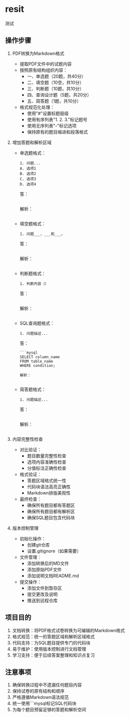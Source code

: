 # resit
测试

## 操作步骤

1. PDF转换为Markdown格式
   - 提取PDF文件中的试题内容
   - 按照原有结构组织内容：
     * 一、单选题（20题，共40分）
     * 二、填空题（10空，共10分）
     * 三、判断题（10题，共10分）
     * 四、查询设计题（5题，共20分）
     * 五、简答题（1题，共10分）
   - 格式规范化处理：
     * 使用"#"设置标题层级
     * 使用有序列表"1. 2. 3."标记题号
     * 使用无序列表"-"标记选项
     * 保持原有的题目缩进和段落格式

2. 增加答题和解析区域
   - 单选题格式：
     ```
     1. 问题...
     A. 选项1
     B. 选项2
     C. 选项3
     D. 选项4
     ```
     答：
     ```

     ```
     解析：
     ```

     ```
   
   - 填空题格式：
     ```
     1. 问题___、___和___。
     ```
     答：
     ```

     ```
     解析：
     ```

     ```

   - 判断题格式：
     ```
     1. 判断内容（）
     ```
     答：
     ```

     ```
     解析：
     ```

     ```

   - SQL查询题格式：
     ```
     1. 问题描述...
     ```
     答：
     ```
     ```mysql
     SELECT column_name
     FROM table_name
     WHERE condition;
     ```
     ```
     解析：
     ```

     ```

   - 简答题格式：
     ```
     1. 问题描述...
     ```
     答：
     ```

     ```
     解析：
     ```

     ```

3. 内容完整性检查
   - 对比验证：
     * 题目数量完整性检查
     * 选项内容准确性检查
     * 分值标注正确性检查
   - 格式验证：
     * 答题区域格式统一性
     * 代码块语法高亮正确性
     * Markdown排版美观性
   - 最终检查：
     * 确保所有题目都有答题区
     * 确保所有题目都有解析区
     * 确保SQL题目包含代码块

4. 版本控制管理
   - 初始化操作：
     * 创建git仓库
     * 设置.gitignore（如果需要）
   - 文件管理：
     * 添加转换后的MD文件
     * 添加原始PDF文件
     * 添加说明文档README.md
   - 提交操作：
     * 添加文件到暂存区
     * 提交更改及说明
     * 推送到远程仓库

## 项目目的
1. 文档转换：将PDF格式试卷转换为可编辑的Markdown格式
2. 格式规范：统一的答题区域和解析区域格式
3. 代码支持：为SQL题目提供专门的代码块
4. 易于维护：使用版本控制进行文档管理
5. 学习支持：便于后续答案整理和知识点复习

## 注意事项
1. 确保转换过程中不遗漏任何题目内容
2. 保持试卷的原有结构和顺序
3. 严格遵循Markdown语法规范
4. 统一使用```mysql标记SQL代码块
5. 为每个题目预留足够的答题和解析空间
